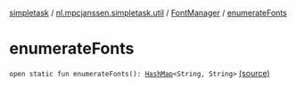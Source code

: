 [simpletask](../../index.md) / [nl.mpcjanssen.simpletask.util](../index.md) / [FontManager](index.md) / [enumerateFonts](.)

# enumerateFonts

`open static fun enumerateFonts(): `[`HashMap`](http://docs.oracle.com/javase/6/docs/api/java/util/HashMap.html)`<String, String>` [(source)](https://github.com/mpcjanssen/simpletask-android/blob/master/src/main/java/nl/mpcjanssen/simpletask/util/FontManager.java#L19)